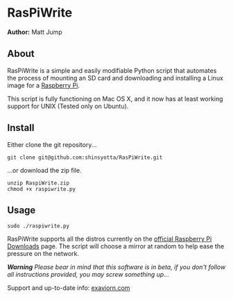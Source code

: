 # RasPiWrite

**Author:** Matt Jump

## About
RasPiWrite is a simple and easily modifiable Python script that automates the process of mounting an SD card and downloading and installing a Linux image for a [Raspberry Pi](http://raspberrypi.org). 

This script is fully functioning on Mac OS X, and it now has at least working support for UNIX (Tested only on Ubuntu).

## Install

Either clone the git repository...

    git clone git@github.com:shinsyotta/RasPiWrite.git

...or download the zip file.

    unzip RaspiWrite.zip
    chmod +x raspiwrite.py

## Usage 

    sudo ./raspiwrite.py 

RasPiWrite supports all the distros currently on the [official Raspberry Pi Downloads](http://raspberrypi.org/downloads) page. The script will choose a mirror at random to help ease the pressure on the network.

***Warning***
*Please bear in mind that this software is in beta, if you don't follow all instructions provided, you may screw something up...*

Support and up-to-date info:
[exaviorn.com](exaviorn.com)
